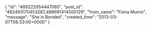  {
   "id": "489222054447065",
   "post_id": "462493170453287_488691414500129",
   "from_name": "Fiona Munro",
   "message": "She is Bonded",
   "created_time": "2013-03-07T06:33:00+0000"
 }
